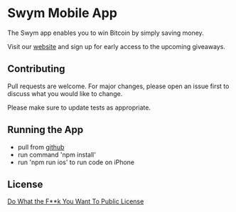 # Swym Mobile App

The Swym app enables you to win Bitcoin by simply saving money.

Visit our [website](www.swympools.org) and sign up for early access to the upcoming giveaways.

## Contributing

Pull requests are welcome. For major changes, please open an issue first to discuss what you would like to change.

Please make sure to update tests as appropriate.

## Running the App

- pull from [github](https://github.com/Swym-Pools/Swym_App.git)
- run command 'npm install'
- run 'npm run ios' to run code on iPhone

## License

[ Do What the F\*\*k You Want To Public License](http://www.wtfpl.net/about/)
